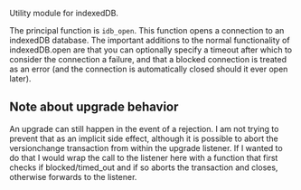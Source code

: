 
Utility module for indexedDB.

The principal function is `idb_open`. This function opens a connection to an indexedDB database. The important additions to the normal functionality of indexedDB.open are that you can optionally specify a timeout after which to consider the connection a failure, and that a blocked connection is treated as an error (and the connection is automatically closed should it ever open later).

## Note about upgrade behavior

An upgrade can still happen in the event of a rejection. I am not trying to prevent that as an implicit side effect, although it is possible to abort the versionchange transaction from within the upgrade listener. If I wanted to do that I would wrap the call to the listener here with a function that first checks if blocked/timed_out and if so aborts the transaction and closes, otherwise forwards to the listener.
